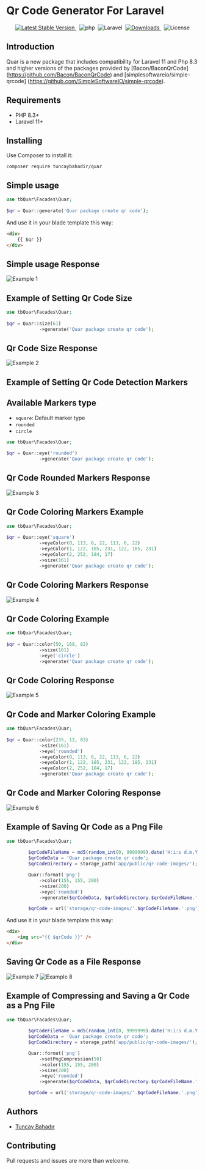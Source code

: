 # Qr Code Generator For Laravel

<p align="center">
    <a href="https://packagist.org/packages/tuncaybahadir/quar">
        <img alt="Latest Stable Version" src="https://img.shields.io/packagist/v/tuncaybahadir/quar.svg?logo=packagist&logoColor=f5f5f5">
    </a>&nbsp;
    <img alt="php" src="https://img.shields.io/badge/php-8.3%20--%208.4-brightgreen.svg?logo=php">&nbsp;
    <img alt="Laravel" src="https://img.shields.io/badge/Laravel-11%20--%2012-blue.svg?logo=laravel">&nbsp;
    <a href="https://packagist.org/packages/tuncaybahadir/quar">
        <img alt="Downloads" src="https://img.shields.io/packagist/dt/tuncaybahadir/quar.svg?logo=down">
    </a>&nbsp;
    <img alt="License" src="https://img.shields.io/badge/license-MIT-brightgreen.svg">
</p>

## Introduction
Quar is a new package that includes compatibility for Laravel 11 and Php 8.3 and higher versions of the packages provided by [Bacon/BaconQrCode] (https://github.com/Bacon/BaconQrCode) and [simplesoftwareio/simple-qrcode] (https://github.com/SimpleSoftwareIO/simple-qrcode).

## Requirements

- PHP 8.3+
- Laravel 11+

## Installing

Use Composer to install it:

```
composer require tuncaybahadir/quar
```

## Simple usage

```php
use tbQuar\Facades\Quar;
    
$qr = Quar::generate('Quar package create qr code');

```

And use it in your blade template this way:

```html
<div>
    {{ $qr }}
</div>
```
## Simple usage Response
![Example 1](docs/images/example-1.png)


## Example of Setting Qr Code Size

```php
use tbQuar\Facades\Quar;
    
$qr = Quar::size(61)
            ->generate('Quar package create qr code');
```
## Qr Code Size Response
![Example 2](docs/images/example-2.png)

## Example of Setting Qr Code Detection Markers

## Available Markers type

- `square`: Default marker type
- `rounded`
- `circle`

```php
use tbQuar\Facades\Quar;
    
$qr = Quar::eye('rounded')
            ->generate('Quar package create qr code');
```
## Qr Code Rounded Markers Response
![Example 3](docs/images/example-3.png)

## Qr Code Coloring Markers Example

```php
use tbQuar\Facades\Quar;
    
$qr = Quar::eye('square')
            ->eyeColor(0, 113, 6, 22, 113, 6, 22)
            ->eyeColor(1, 122, 185, 231, 122, 185, 231)
            ->eyeColor(2, 252, 184, 17)
            ->size(161)
            ->generate('Quar package create qr code');
```
## Qr Code Coloring Markers Response
![Example 4](docs/images/example-4.png)


## Qr Code Coloring Example

```php
use tbQuar\Facades\Quar;
    
$qr = Quar::color(50, 168, 82)
            ->size(161)
            ->eye('circle')
            ->generate('Quar package create qr code');
```

## Qr Code Coloring Response
![Example 5](docs/images/example-5.png)

## Qr Code and Marker Coloring Example
 
```php
use tbQuar\Facades\Quar;
    
$qr = Quar::color(235, 12, 83)
            ->size(161)
            ->eye('rounded')
            ->eyeColor(0, 113, 6, 22, 113, 6, 22)
            ->eyeColor(1, 122, 185, 231, 122, 185, 231)
            ->eyeColor(2, 252, 184, 17)
            ->generate('Quar package create qr code');
```

## Qr Code and Marker Coloring Response 
![Example 6](docs/images/example-6.png)

## Example of Saving Qr Code as a Png File

```php
use tbQuar\Facades\Quar;
    
        $qrCodeFileName = md5(random_int(0, 9999999).date('H:i:s d.m.Y')).'_qr_code';
        $qrCodeData = 'Quar package create qr code';
        $qrCodeDirectory = storage_path('app/public/qr-code-images/');

        Quar::format('png')
            ->color(155, 155, 200)
            ->size(200)
            ->eye('rounded')
            ->generate($qrCodeData, $qrCodeDirectory.$qrCodeFileName.'.png');

        $qrCode = url('storage/qr-code-images/'.$qrCodeFileName.'.png');

```
And use it in your blade template this way:

```html
<div>
    <img src="{{ $qrCode }}" />
</div>
```
## Saving Qr Code as a File Response
![Example 7](docs/images/example-7.png)
![Example 8](docs/images/example-8.png)

## Example of Compressing and Saving a Qr Code as a Png File
```php
use tbQuar\Facades\Quar;
    
        $qrCodeFileName = md5(random_int(0, 9999999).date('H:i:s d.m.Y')).'_qr_code';
        $qrCodeData = 'Quar package create qr code';
        $qrCodeDirectory = storage_path('app/public/qr-code-images/');

        Quar::format('png')
            ->setPngCompression(50)
            ->color(155, 155, 200)
            ->size(200)
            ->eye('rounded')
            ->generate($qrCodeData, $qrCodeDirectory.$qrCodeFileName.'.png');

        $qrCode = url('storage/qr-code-images/'.$qrCodeFileName.'.png');

```

## Authors

- [Tuncay Bahadır](https://github.com/tuncaybahadir)


## Contributing

Pull requests and issues are more than welcome.